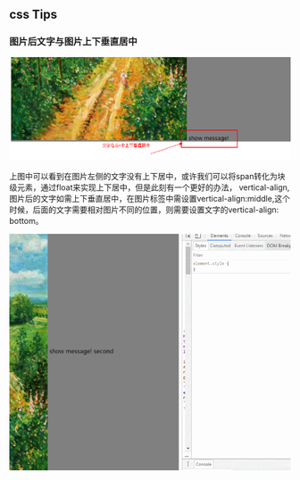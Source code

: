 ## css Tips

### 图片后文字与图片上下垂直居中

![bottom](/img/css-tips/bottom.png)

上图中可以看到在图片左侧的文字没有上下居中，或许我们可以将span转化为块级元素，通过float来实现上下居中，但是此刻有一个更好的办法，
vertical-align,图片后的文字如需上下垂直居中，在图片标签中需设置vertical-align:middle,这个时候，后面的文字需要相对图片不同的位置，则需要设置文字的vertical-align: bottom。

![bottom](/img/css-tips/active.gif)



